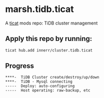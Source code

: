 # marsh.tidb.ticat
A [ticat](https://github.com/innerr/ticat) mods repo: TiDB cluster management

## Apply this repo by running:
```bash
ticat hub.add innerr/cluster.tidb.ticat
```

## Progress
```
****-  TiDB Cluster create/destroy/up/down
****-  TiDB - Mysql connecting
-----  Deploy: auto-configuring
-----  Host operating: raw-backup, etc
```
